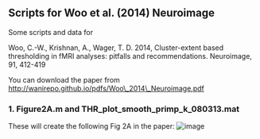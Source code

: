 ## Scripts for Woo et al. (2014) Neuroimage
Some scripts and data for 

Woo, C.-W., Krishnan, A., Wager, T. D. 2014, Cluster-extent based thresholding in fMRI analyses: pitfalls and recommendations. Neuroimage, 91, 412-419

You can download the paper from http://wanirepo.github.io/pdfs/Woo\_2014\_Neuroimage.pdf

### 1. Figure2A.m and THR\_plot\_smooth\_primp\_k\_080313.mat
These will create the following Fig 2A in the paper:
![image](https://www.evernote.com/l/ADayMwxbyRlHrqlFbgPM0UCXmaOQV7KKM-0B/image.png)

